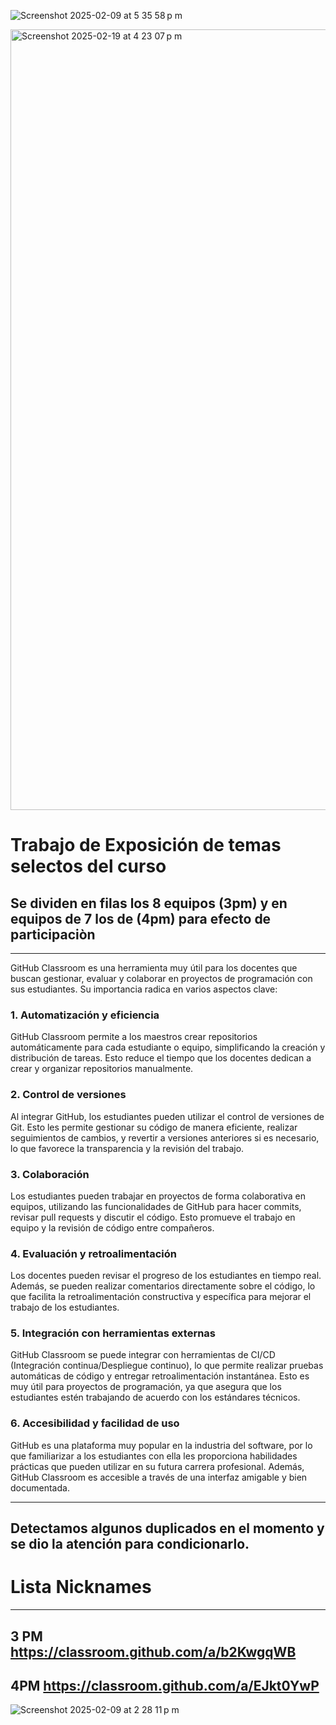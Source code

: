 
![Screenshot 2025-02-09 at 5 35 58 p m](https://github.com/user-attachments/assets/ac74f042-534c-4e74-985f-ce1a8e6e610f)

<img width="1249" alt="Screenshot 2025-02-19 at 4 23 07 p m" src="https://github.com/user-attachments/assets/a9adcf0f-14a3-4287-811b-10a2a7cf533b" />


# Trabajo de Exposición de temas selectos del curso 

## Se dividen en filas los 8 equipos (3pm) y en equipos de 7 los de (4pm) para efecto de participaciòn
---
GitHub Classroom es una herramienta muy útil para los docentes que buscan gestionar, evaluar y colaborar en proyectos de programación con sus estudiantes. Su importancia radica en varios aspectos clave:

### 1. Automatización y eficiencia
GitHub Classroom permite a los maestros crear repositorios automáticamente para cada estudiante o equipo, simplificando la creación y distribución de tareas. Esto reduce el tiempo que los docentes dedican a crear y organizar repositorios manualmente.

### 2. Control de versiones
Al integrar GitHub, los estudiantes pueden utilizar el control de versiones de Git. Esto les permite gestionar su código de manera eficiente, realizar seguimientos de cambios, y revertir a versiones anteriores si es necesario, lo que favorece la transparencia y la revisión del trabajo.

### 3. Colaboración
Los estudiantes pueden trabajar en proyectos de forma colaborativa en equipos, utilizando las funcionalidades de GitHub para hacer commits, revisar pull requests y discutir el código. Esto promueve el trabajo en equipo y la revisión de código entre compañeros.

### 4. Evaluación y retroalimentación
Los docentes pueden revisar el progreso de los estudiantes en tiempo real. Además, se pueden realizar comentarios directamente sobre el código, lo que facilita la retroalimentación constructiva y específica para mejorar el trabajo de los estudiantes.

### 5. Integración con herramientas externas
GitHub Classroom se puede integrar con herramientas de CI/CD (Integración continua/Despliegue continuo), lo que permite realizar pruebas automáticas de código y entregar retroalimentación instantánea. Esto es muy útil para proyectos de programación, ya que asegura que los estudiantes estén trabajando de acuerdo con los estándares técnicos.

### 6. Accesibilidad y facilidad de uso
GitHub es una plataforma muy popular en la industria del software, por lo que familiarizar a los estudiantes con ella les proporciona habilidades prácticas que pueden utilizar en su futura carrera profesional. Además, GitHub Classroom es accesible a través de una interfaz amigable y bien documentada.

---

## Detectamos algunos duplicados en el momento y se dio la atención para condicionarlo.

# Lista Nicknames
---
3 PM https://classroom.github.com/a/b2KwgqWB
---
4PM https://classroom.github.com/a/EJkt0YwP
---
![Screenshot 2025-02-09 at 2 28 11 p m](https://github.com/user-attachments/assets/46974cff-44df-47d2-a284-a9f00eaf0262)
